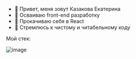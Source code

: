 - 👋 Привет, меня зовут Казакова Екатерина
- 👀 Осваиваю front-end разработку
- 🌱 Прокачиваю себя в React
- 💞️ Стремлюсь к чистому и читабельному коду

Мой стек: 

![image](https://user-images.githubusercontent.com/52275889/111455547-fd1d6080-8726-11eb-841f-f0eb3c9922f6.png)


<!---
catyakaz/catyakaz is a ✨ special ✨ repository because its `README.md` (this file) appears on your GitHub profile.
You can click the Preview link to take a look at your changes.
--->

